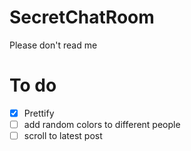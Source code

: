 SecretChatRoom
==============

Please don't read me

To do
=====
- [X] Prettify
- [ ] add random colors to different people
- [ ] scroll to latest post
